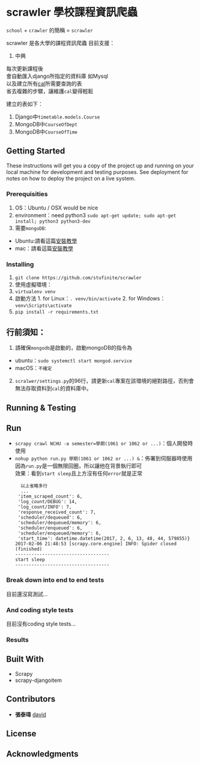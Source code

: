 # scrawler 學校課程資訊爬蟲

`school` + `crawler` 的簡稱 = `scrawler`

scrawler 是各大學的課程資訊爬蟲
目前支援：
1. 中興

每次更新課程後  
會自動匯入django所指定的資料庫  如Mysql  
以及建立所有[cal](https://github.com/stufinite/cal)所需要查詢的表  
省去複雜的步驟，讓維護`cal`變得輕鬆

建立的表如下：
1. Django中`timetable.models.Course`
2. MongoDB中`CourseOfDept`
3. MongoDB中`CourseOfTime`

## Getting Started

These instructions will get you a copy of the project up and running on your local machine for development and testing purposes. See deployment for notes on how to deploy the project on a live system.

### Prerequisities

1. OS：Ubuntu / OSX would be nice
2. environment：need python3
`sudo apt-get update; sudo apt-get install; python3 python3-dev`
3. 需要`mongoDB`:
  * Ubuntu:請看這篇[安裝教學](https://www.digitalocean.com/community/tutorials/how-to-install-mongodb-on-ubuntu-16-04)
  * mac：請看這篇[安裝教學](https://blog.gtwang.org/mac-os-x/mac-os-x-install-mongodb-database/)


### Installing

1. `git clone https://github.com/stufinite/scrawler`
2. 使用虛擬環境：
  1. `virtualenv venv`
  2. 啟動方法
    1. for Linux：`. venv/bin/activate`
    2. for Windows：`venv\Scripts\activate`
3. `pip install -r requirements.txt`

## 行前須知：
1. 請確保`mongodb`是啟動的，啟動mongoDB的指令為  
  * ubuntu：`sudo systemctl start mongod.service`  
  * macOS：`不確定`
2. `scralwer/settings.py`的96行，請更新`cal`專案在該環境的絕對路徑，否則會無法存取資料到`cal`的資料庫中。


## Running & Testing

## Run

* `scrapy crawl NCHU -a semester=學期(1061 or 1062 or ...)`：個人開發時使用
* `nohup python run.py 學期(1061 or 1062 or ...) &`：佈署到伺服器時使用  
  因為`run.py`是一個無限回圈，所以讓他在背景執行即可  
  效果：看到`start sleep`且上方沒有任何`error`就是正常  
  ```
    以上省略多行
    ...
   'item_scraped_count': 6,
   'log_count/DEBUG': 14,
   'log_count/INFO': 7,
   'response_received_count': 7,
   'scheduler/dequeued': 6,
   'scheduler/dequeued/memory': 6,
   'scheduler/enqueued': 6,
   'scheduler/enqueued/memory': 6,
   'start_time': datetime.datetime(2017, 2, 6, 13, 48, 44, 579855)}
  2017-02-06 21:48:53 [scrapy.core.engine] INFO: Spider closed (finished)
  -----------------------------------
  start sleep
  -----------------------------------

  ```

### Break down into end to end tests

目前還沒寫測試...

### And coding style tests

目前沒有coding style tests...

### Results


## Built With

* Scrapy
* scrapy-djangoitem

## Contributors

* **張泰瑋** [david](https://github.com/david30907d)

## License

## Acknowledgments
